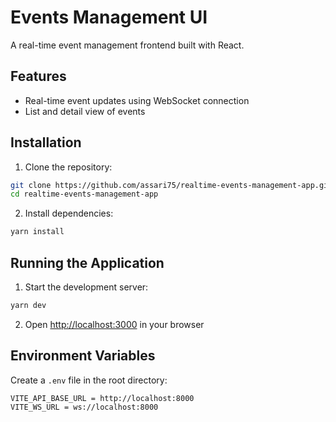 # Events Management UI

A real-time event management frontend built with React.

## Features

- Real-time event updates using WebSocket connection
- List and detail view of events

## Installation

1. Clone the repository:
```bash
git clone https://github.com/assari75/realtime-events-management-app.git
cd realtime-events-management-app
```

2. Install dependencies:
```bash
yarn install
```

## Running the Application

1. Start the development server:
```bash
yarn dev
```

2. Open [http://localhost:3000](http://localhost:3000) in your browser

## Environment Variables

Create a `.env` file in the root directory:

```env
VITE_API_BASE_URL = http://localhost:8000
VITE_WS_URL = ws://localhost:8000
```
